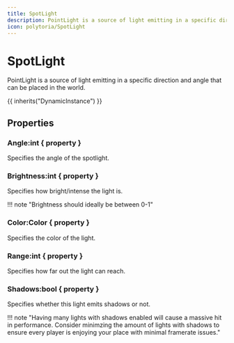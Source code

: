 ```yaml
---
title: SpotLight
description: PointLight is a source of light emitting in a specific direction and angle that can be placed in the world.
icon: polytoria/SpotLight
---
```


# SpotLight

PointLight is a source of light emitting in a specific direction and angle that can be placed in the world.

{{ inherits("DynamicInstance") }}

## Properties

### Angle:int { property }

Specifies the angle of the spotlight.

### Brightness:int { property }

Specifies how bright/intense the light is.

<div data-search-exclude markdown>
!!! note "Brightness should ideally be between 0-1"
</div>

### Color:Color { property }

Specifies the color of the light.

### Range:int { property }

Specifies how far out the light can reach.

### Shadows:bool { property }

Specifies whether this light emits shadows or not.

<div data-search-exclude markdown>
!!! note "Having many lights with shadows enabled will cause a massive hit in performance. Consider minimzing the amount of lights with shadows to ensure every player is enjoying your place with minimal framerate issues."
</div>

